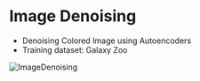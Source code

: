 # Image Denoising
- Denoising Colored Image using Autoencoders
- Training dataset: Galaxy Zoo

![ImageDenoising](https://user-images.githubusercontent.com/13595525/140005957-d44d9e4a-9db5-4b68-a35a-8e51631b0fa6.png)

